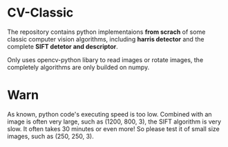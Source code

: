 # CV-Classic
The repository contains python implementaions **from scrach** of some classic computer vision algorithms, including **harris detector** and the complete **SIFT detetor and descriptor**.

Only uses opencv-python libary to read images or rotate images, the completely algorithms are only builded on numpy.

# Warn
As known, python code's executing speed is too low. Combined with an image is often very large, such as (1200, 800, 3), the SIFT algorithm is very slow. It often takes 30 minutes or even more! So please test it of small size images, such as (250, 250, 3).

